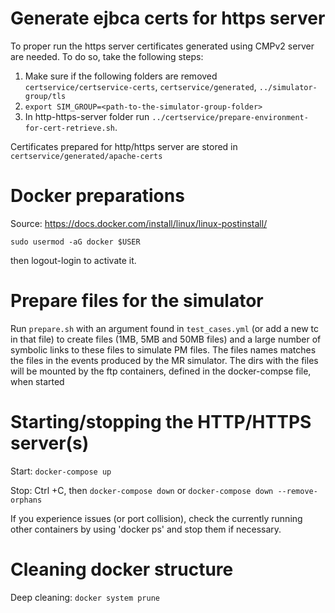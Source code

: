 # Generate ejbca certs for https server

To proper run the https server certificates generated using CMPv2 server are needed.
To do so, take the following steps:

1. Make sure if the following folders are removed `certservice/certservice-certs`, `certservice/generated`,
`../simulator-group/tls`
2. `export SIM_GROUP=<path-to-the-simulator-group-folder>`
3. In http-https-server folder run `../certservice/prepare-environment-for-cert-retrieve.sh`.

Certificates prepared for http/https server are stored in `certservice/generated/apache-certs`

# Docker preparations

Source: <https://docs.docker.com/install/linux/linux-postinstall/>

`sudo usermod -aG docker $USER`

then logout-login to activate it.

# Prepare files for the simulator

Run `prepare.sh` with an argument found in `test_cases.yml` (or add a new tc in that file) to create files (1MB,
5MB and 50MB files) and a large number of symbolic links to these files to simulate PM files. The files names
matches the files in the events produced by the MR simulator. The dirs with the files will be mounted
by the ftp containers, defined in the docker-compse file, when started

# Starting/stopping the HTTP/HTTPS server(s)

Start: `docker-compose up`

Stop: Ctrl +C, then `docker-compose down`  or `docker-compose down --remove-orphans`

If you experience issues (or port collision), check the currently running other containers
by using 'docker ps' and stop them if necessary.

# Cleaning docker structure

Deep cleaning: `docker system prune`
